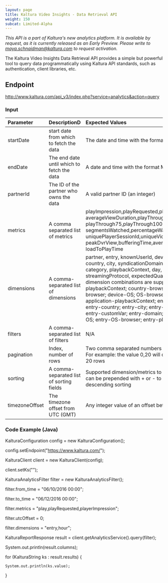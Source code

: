 ```yaml
---
layout: page
title: Kaltura Video Insights - Data Retrieval API
weight: 150
subcat: Limited-Alpha
---
```


*This API is a part of Kaltura's new analytics platform.*
*It is available by request, as it is currently released as an Early Preview.*
*Please write to maya.schnaidman@kaltura.com to request activation.*

The Kaltura Video Insights Data Retrieval API provides a simple but powerful tool to query data programmatically using Kaltura API standards, such as authentication, client libraries, etc.

## Endpoint  

http://www.kaltura.com/api_v3/index.php?service=analytics&action=query

### Input  


| Parameter     | DescriptionD     | Expected Values | Mandatory |
|:---|:---|:---|:---|
|startDate|	 start date from which to fetch the data|	The	date and time with the format MM/dd/yyyy HH:mi| Yes |
|endDate |	The end date until which to fetch the data	|A date and time with the format MM/dd/yyyy HH:mi | Yes|
|partnerId |	The ID of the partner who owns the data	| A valid partner ID (an integer) |Yes|
|metrics |	A comma separated list of metrics | playImpression,playRequested,play,estimatedMinutesWatched, averageViewDuration,playThrough25,playThrough50, playThrough75,playThrough100,playRatio,averageViewDropOff, segmentsWatched,percentageWatched,uniqueKnownUsers, uniquePlayerSessionId,uniqueVideos,view,dvrView,peakView, peakDvrView,bufferingTime,averageActualBitrate, loadToPlayTime | Yes|
|dimensions| 	A comma-separated list of dimensions |partner, entry, knownUserId, device, operatingSystem, browser, country, city, syndicationDomain, syndicationURL, application, category, playbackContext, day, hour, minute, 10sec, streamingProtocol, expectedQuality, uiConfID. The following dimension combinations are supported: application-playbackContext; country-browser; country-OS; country-OS-browser; device-OS; OS-browser; entry-application; entry-application-playbackContext; entry-browser; entry-category; entry-country; entry-city;  entry-device;  entry-device-OS;  entry-customVar; entry-domain; entry-domain-referrer; entry-OS; entry-OS-browser; entry-playbackContext    |No|
|filters |	A comma-separated list of filters |N/A |No |
|pagination|	Index, number of rows |Two comma separated numbers [i,n], such as i >= 0 and n > 0. For example: the value 0,20 will cause the API to return the first 20 rows | No|
|sorting |A comma-separated list of sorting fields |Supported dimension/metrics to sort the results by. Each field can be prepended with + or - to denote ascending or descending sorting | No |
|timezoneOffset	 |The timezone offset from UTC (GMT) |	Any integer value of an offset between UTC-12 and UTC+14 | No |

### Code Example (Java)

KalturaConfiguration config = new KalturaConfiguration();

config.setEndpoint("https://www.kaltura.com/");

KalturaClient client = new KalturaClient(config);

client.setKs("<KS GOES HERE>");

KalturaAnalyticsFilter filter = new KalturaAnalyticsFilter();

filter.from_time = "06/10/2016 00:00";

filter.to_time = "06/12/2016 00:00";

filter.metrics = "play,playRequested,playerImpression";

filter.utcOffset = 0;

filter.dimensions = "entry,hour";

KalturaReportResponse result = client.getAnalyticsService().query(filter);

System.out.println(result.columns);

for (KalturaString ks : result.results) {

    System.out.println(ks.value);
    
}

